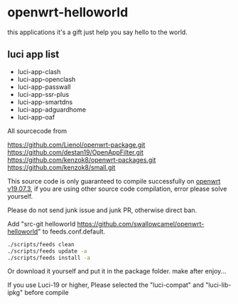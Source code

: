 # openwrt-helloworld

this applications it's a gift just help you say hello to the world.

## luci app list
- luci-app-clash
- luci-app-openclash
- luci-app-passwall
- luci-app-ssr-plus
- luci-app-smartdns
- luci-app-adguardhome
- luci-app-oaf


All sourcecode from 

https://github.com/Lienol/openwrt-package.git
https://github.com/destan19/OpenAppFilter.git
https://github.com/kenzok8/openwrt-packages.git
https://github.com/kenzok8/small.git

This source code is only guaranteed to compile successfully on [openwrt v19.07.3](https://github.com/openwrt/openwrt.git), if you are using other source code compilation, error please solve yourself.

Please do not send junk issue and junk PR, otherwise direct ban.

Add "src-git helloworld https://github.com/swallowcamel/openwrt-helloworld" to feeds.conf.default.

```bash
./scripts/feeds clean
./scripts/feeds update -a
./scripts/feeds install -a
```

Or download it yourself and put it in the package folder.
make after enjoy...

If you use Luci-19 or higher, Please selected the "luci-compat" and "luci-lib-ipkg" before compile
